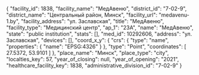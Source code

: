 {
    "facility_id": 1838,
    "facility_name": "МедАвеню",
    "district_id": "7-02-9",
    "district_name": "Центральный район, Минск",
    "facility_url": "medavenu-1.by",
    "facility_address": "ул. Заславская",
    "title": "МедАвеню",
    "facility_type": "Медицинский центр",
    "ap_1": "23А",
    "name": "МедАвеню",
    "state": "public institution",
    "stats": [],
    "med_id": 10292606,
    "address": "ул. Заславская",
    "devices": [],
    "coord_x_y": {
        "crs": {
            "type": "name",
            "properties": {
                "name": "EPSG:4326"
            }
        },
        "type": "Point",
        "coordinates": [
            27.5372,
            53.9101
        ]
    },
    "place_name": "Минск",
    "place_type": "city",
    "localties_key": 57,
    "year_of_closing": null,
    "year_of_opening": "2021",
    "healthcare_facility_key": 1838,
    "administrative_division_id": "7-02-9"
}